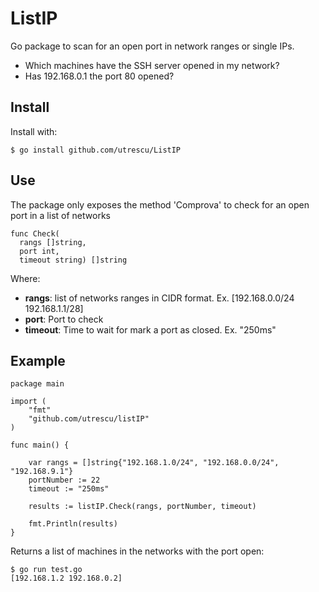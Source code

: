 ListIP
=====================
Go package to scan for an open port in network ranges or single IPs. 

* Which machines have the SSH server opened in my network?
* Has 192.168.0.1 the port 80 opened?

Install
---------------
Install with: 

    $ go install github.com/utrescu/ListIP

Use
-----------------
The package only exposes the method 'Comprova' to check for an open port in a list of networks

    func Check(
      rangs []string, 
      port int, 
      timeout string) []string 

Where: 

* **rangs**: list of networks ranges in CIDR format. Ex. [192.168.0.0/24 192.168.1.1/28]
* **port**: Port to check
* **timeout**: Time to wait for mark a port as closed. Ex. "250ms" 

Example
--------------

    package main

    import (
        "fmt"
        "github.com/utrescu/listIP"
    )

    func main() {

        var rangs = []string{"192.168.1.0/24", "192.168.0.0/24", "192.168.9.1"}
        portNumber := 22
        timeout := "250ms"

        results := listIP.Check(rangs, portNumber, timeout)

        fmt.Println(results)
    }

Returns a list of machines in the networks with the port open: 

    $ go run test.go 
    [192.168.1.2 192.168.0.2]
